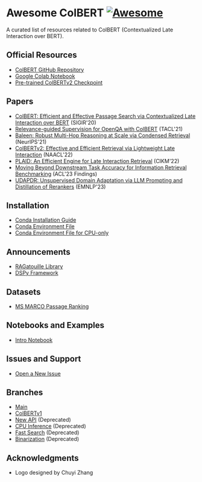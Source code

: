 # Awesome ColBERT [![Awesome](https://awesome.re/badge.svg)](https://awesome.re)

A curated list of resources related to ColBERT (Contextualized Late Interaction over BERT).

## Official Resources

- [ColBERT GitHub Repository](https://github.com/stanford-futuredata/ColBERT)
- [Google Colab Notebook](https://colab.research.google.com/github/stanford-futuredata/ColBERT/blob/main/docs/intro2new.ipynb)
- [Pre-trained ColBERTv2 Checkpoint](https://downloads.cs.stanford.edu/nlp/data/colbert/colbertv2/colbertv2.0.tar.gz)

## Papers

- [ColBERT: Efficient and Effective Passage Search via Contextualized Late Interaction over BERT](https://arxiv.org/abs/2004.12832) (SIGIR'20)
- [Relevance-guided Supervision for OpenQA with ColBERT](https://arxiv.org/abs/2007.00814) (TACL'21)
- [Baleen: Robust Multi-Hop Reasoning at Scale via Condensed Retrieval](https://arxiv.org/abs/2101.00436) (NeurIPS'21)
- [ColBERTv2: Effective and Efficient Retrieval via Lightweight Late Interaction](https://arxiv.org/abs/2112.01488) (NAACL'22)
- [PLAID: An Efficient Engine for Late Interaction Retrieval](https://arxiv.org/abs/2205.09707) (CIKM'22)
- [Moving Beyond Downstream Task Accuracy for Information Retrieval Benchmarking](https://arxiv.org/abs/2212.01340) (ACL'23 Findings)
- [UDAPDR: Unsupervised Domain Adaptation via LLM Prompting and Distillation of Rerankers](https://arxiv.org/abs/2303.00807) (EMNLP'23)

## Installation

- [Conda Installation Guide](https://docs.anaconda.com/anaconda/install/linux/#installation)
- [Conda Environment File](https://github.com/stanford-futuredata/ColBERT/raw/main/conda_env.yml)
- [Conda Environment File for CPU-only](https://github.com/stanford-futuredata/ColBERT/raw/main/conda_env_cpu.yml)

## Announcements

- [RAGatouille Library](https://github.com/bclavie/ragatouille)
- [DSPy Framework](https://github.com/stanfordnlp/dspy)

## Datasets

- [MS MARCO Passage Ranking](https://github.com/microsoft/MSMARCO-Passage-Ranking)

## Notebooks and Examples

- [Intro Notebook](https://github.com/stanford-futuredata/ColBERT/blob/main/docs/intro.ipynb)

## Issues and Support

- [Open a New Issue](https://github.com/stanford-futuredata/ColBERT/issues)

## Branches

- [Main](https://github.com/stanford-futuredata/ColBERT/tree/main)
- [ColBERTv1](https://github.com/stanford-futuredata/ColBERT/tree/colbertv1)
- [New API](https://github.com/stanford-futuredata/ColBERT/tree/new_api) (Deprecated)
- [CPU Inference](https://github.com/stanford-futuredata/ColBERT/tree/cpu_inference) (Deprecated)
- [Fast Search](https://github.com/stanford-futuredata/ColBERT/tree/fast_search) (Deprecated)
- [Binarization](https://github.com/stanford-futuredata/ColBERT/tree/binarization) (Deprecated)

## Acknowledgments

- Logo designed by Chuyi Zhang
